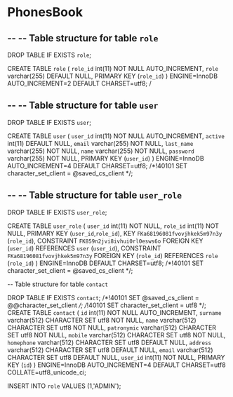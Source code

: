 # PhonesBook
--
-- Table structure for table `role`
--

DROP TABLE IF EXISTS `role`;

CREATE TABLE `role` (
  `role_id` int(11) NOT NULL AUTO_INCREMENT,
  `role` varchar(255) DEFAULT NULL,
  PRIMARY KEY (`role_id`)
) ENGINE=InnoDB AUTO_INCREMENT=2 DEFAULT CHARSET=utf8;
/


--
-- Table structure for table `user`
--

DROP TABLE IF EXISTS `user`;

CREATE TABLE `user` (
  `user_id` int(11) NOT NULL AUTO_INCREMENT,
  `active` int(11) DEFAULT NULL,
  `email` varchar(255) NOT NULL,
  `last_name` varchar(255) NOT NULL,
  `name` varchar(255) NOT NULL,
  `password` varchar(255) NOT NULL,
  PRIMARY KEY (`user_id`)
) ENGINE=InnoDB AUTO_INCREMENT=4 DEFAULT CHARSET=utf8;
/*!40101 SET character_set_client = @saved_cs_client */;


--
-- Table structure for table `user_role`
--

DROP TABLE IF EXISTS `user_role`;

CREATE TABLE `user_role` (
  `user_id` int(11) NOT NULL,
  `role_id` int(11) NOT NULL,
  PRIMARY KEY (`user_id`,`role_id`),
  KEY `FKa68196081fvovjhkek5m97n3y` (`role_id`),
  CONSTRAINT `FK859n2jvi8ivhui0rl0esws6o` FOREIGN KEY (`user_id`) REFERENCES `user` (`user_id`),
  CONSTRAINT `FKa68196081fvovjhkek5m97n3y` FOREIGN KEY (`role_id`) REFERENCES `role` (`role_id`)
) ENGINE=InnoDB DEFAULT CHARSET=utf8;
/*!40101 SET character_set_client = @saved_cs_client */;


-- Table structure for table `contact`

DROP TABLE IF EXISTS `contact`;
/*!40101 SET @saved_cs_client     = @@character_set_client */;
/*!40101 SET character_set_client = utf8 */;
CREATE TABLE `contact` (
  `id` int(11) NOT NULL AUTO_INCREMENT,
  `surname` varchar(512) CHARACTER SET utf8 NOT NULL,
  `name` varchar(512) CHARACTER SET utf8 NOT NULL,
  `patronymic` varchar(512) CHARACTER SET utf8 NOT NULL,
  `mobile` varchar(512) CHARACTER SET utf8 NOT NULL,
  `homephone` varchar(512) CHARACTER SET utf8 DEFAULT NULL,
  `address` varchar(512) CHARACTER SET utf8 DEFAULT NULL,
  `email` varchar(512) CHARACTER SET utf8 DEFAULT NULL,
  `user_id` int(11) NOT NULL,
  PRIMARY KEY (`id`)
) ENGINE=InnoDB AUTO_INCREMENT=4 DEFAULT CHARSET=utf8 COLLATE=utf8_unicode_ci;






INSERT INTO `role` VALUES (1,'ADMIN');
